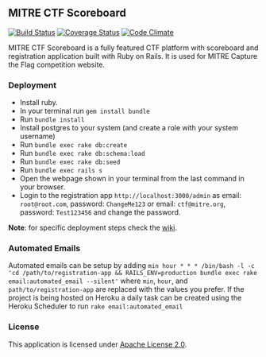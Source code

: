 MITRE CTF Scoreboard
--------------------

[![Build Status](https://travis-ci.org/mitre-cyber-academy/ctf-scoreboard.svg?branch=master)](https://travis-ci.org/mitre-cyber-academy/ctf-scoreboard)
[![Coverage Status](https://coveralls.io/repos/github/mitre-cyber-academy/ctf-scoreboard/badge.svg?branch=master)](https://coveralls.io/github/mitre-cyber-academy/ctf-scoreboard?branch=master)
[![Code Climate](https://codeclimate.com/github/mitre-cyber-academy/ctf-scoreboard/badges/gpa.svg)](https://codeclimate.com/github/mitre-cyber-academy/ctf-scoreboard)

MITRE CTF Scoreboard is a fully featured CTF platform with scoreboard and registration application built with Ruby on Rails. It is used for MITRE Capture the Flag competition website.

### Deployment ###

+ Install ruby.
+ In your terminal run `gem install bundle`
+ Run `bundle install`
+ Install postgres to your system (and create a role with your system username)
+ Run `bundle exec rake db:create`
+ Run `bundle exec rake db:schema:load`
+ Run `bundle exec rake db:seed`
+ Run `bundle exec rails s`
+ Open the webpage shown in your terminal from the last command in your browser.
+ Login to the registration app `http://localhost:3000/admin` as email: `root@root.com`, password: `ChangeMe123` or email: `ctf@mitre.org`, password: `Test123456` and change the password.

**Note**: for specific deployment steps check the [wiki](https://github.com/mitre-cyber-academy/registration-app/wiki/Installation).

### Automated Emails ###

Automated emails can be setup by adding
`min hour * * * /bin/bash -l -c 'cd /path/to/registration-app && RAILS_ENV=production bundle exec rake email:automated_email --silent'`
where `min`, `hour`, and `path/to/registration-app` are replaced with the values you prefer. 
If the project is being hosted on Heroku a daily task can be created using the Heroku Scheduler to run `rake email:automated_email`

### License ###

This application is licensed under [Apache License 2.0](LICENSE).
